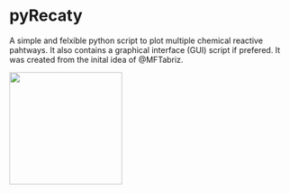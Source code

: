 # pyRecaty
A simple and felxible python script to plot multiple chemical reactive pahtways. It also contains a graphical interface (GUI) script if prefered. It was created from the inital idea of @MFTabriz.

<img src="[https://user-images.githubusercontent.com/link-to-your-image.png](https://user-images.githubusercontent.com/60096547/216609453-828240a7-210d-49d5-9c76-6ee1c8950496.jpg)" width="200" />
